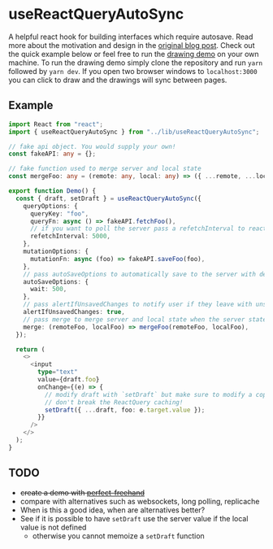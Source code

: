 # useReactQueryAutoSync

A helpful react hook for building interfaces which require autosave.
Read more about the motivation and design in the [original blog post](https://lsmurray.com/blog/react-query-auto-sync-hook).
Check out the quick example below or feel free to run the [drawing demo](./src/components/Demo.tsx) on your own machine.
To run the drawing demo simply clone the repository and run `yarn` followed by `yarn dev`.
If you open two browser windows to `localhost:3000` you can click to draw and the drawings will sync between pages.

## Example

```ts
import React from "react";
import { useReactQueryAutoSync } from "../lib/useReactQueryAutoSync";

// fake api object. You would supply your own!
const fakeAPI: any = {};

// fake function used to merge server and local state
const mergeFoo: any = (remote: any, local: any) => ({ ...remote, ...local });

export function Demo() {
  const { draft, setDraft } = useReactQueryAutoSync({
    queryOptions: {
      queryKey: "foo",
      queryFn: async () => fakeAPI.fetchFoo(),
      // if you want to poll the server pass a refetchInterval to react query
      refetchInterval: 5000,
    },
    mutationOptions: {
      mutationFn: async (foo) => fakeAPI.saveFoo(foo),
    },
    // pass autoSaveOptions to automatically save to the server with debouncing
    autoSaveOptions: {
      wait: 500,
    },
    // pass alertIfUnsavedChanges to notify user if they leave with unsaved changes
    alertIfUnsavedChanges: true,
    // pass merge to merge server and local state when the server state updates
    merge: (remoteFoo, localFoo) => mergeFoo(remoteFoo, localFoo),
  });

  return (
    <>
      <input
        type="text"
        value={draft.foo}
        onChange={(e) => {
          // modify draft with `setDraft` but make sure to modify a copy so you
          // don't break the ReactQuery caching!
          setDraft({ ...draft, foo: e.target.value });
        }}
      />
    </>
  );
}
```

## TODO

- ~~create a demo with [perfect-freehand](https://github.com/steveruizok/perfect-freehand)~~
- compare with alternatives such as websockets, long polling, replicache
- When is this a good idea, when are alternatives better?
- See if it is possible to have `setDraft` use the server value if the local value is not defined
  - otherwise you cannot memoize a `setDraft` function
